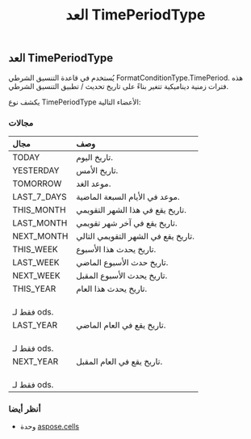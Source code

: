 ﻿---
title: العد TimePeriodType
second_title: Aspose.Cells for Python via .NET API المراجع
description:
type: docs
weight: 2590
url: /ar/python-net/aspose.cells/timeperiodtype/
is_root: false
---
##  العد TimePeriodType
 يُستخدم في قاعدة التنسيق الشرطي FormatConditionType.TimePeriod.
هذه فترات زمنية ديناميكية تتغير بناءً على
تاريخ تحديث / تطبيق التنسيق الشرطي.



يكشف نوع TimePeriodType الأعضاء التالية:

###  مجالات
| مجال| وصف|
| :- | :- |
| TODAY | تاريخ اليوم.|
| YESTERDAY | تاريخ الأمس.|
| TOMORROW | موعد الغد.|
| LAST_7_DAYS | موعد في الأيام السبعة الماضية.|
| THIS_MONTH | تاريخ يقع في هذا الشهر التقويمي.|
| LAST_MONTH |تاريخ يقع في آخر شهر تقويمي.|
| NEXT_MONTH | تاريخ يقع في الشهر التقويمي التالي.|
| THIS_WEEK | تاريخ يحدث هذا الأسبوع.|
| LAST_WEEK | تاريخ حدث الأسبوع الماضي.|
| NEXT_WEEK | تاريخ يحدث الأسبوع المقبل.|
| THIS_YEAR | تاريخ يحدث هذا العام.<br/> فقط لـ ods.|
| LAST_YEAR | تاريخ يقع في العام الماضي.<br/> فقط لـ ods.|
| NEXT_YEAR | تاريخ يقع في العام المقبل.<br/> فقط لـ ods.|



###  أنظر أيضا
* وحدة [aspose.cells](..)
